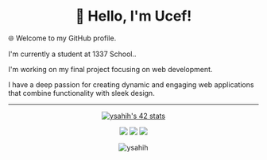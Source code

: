 <h1 align="center">👋 Hello, I'm Ucef!</h1>

🌐 Welcome to my GitHub profile. 

I'm currently a student at 1337 School..

I'm working on my final project focusing on web development.

I have a deep passion for creating dynamic and engaging web applications that combine functionality with sleek design.

---

<div align="center"><a href="https://github.com/oakoudad/badge42"><img src="https://badge.mediaplus.ma/darkblue/ysahih" alt="ysahih's 42 stats" /></a></div>

<p align="center">
    <a href="https://www.linkedin.com/in/youssef-sahih/"><img src="https://img.shields.io/badge/linkedin-%230177B5?style=flat&logo=linkedin&logoColor=white"/></a>
    <a href="https://www.instagram.com/uc3f.02/"><img src="https://img.shields.io/badge/instagram-%23E4415F?style=flat&logo=instagram&logoColor=white"/></a>
    <a href="https://twitter.com/uc3f02"><img src="https://img.shields.io/badge/twitter-%231FA1F1?style=flat&logo=twitter&logoColor=white"/></a>
  </p>
  
   <p align="center"> <img src="https://github-readme-stats.vercel.app/api/top-langs/?username=ysahih&layout=compact&theme=radical" alt="ysahih" /> </p><br/>
